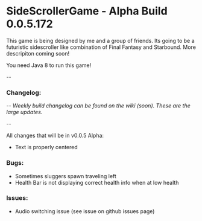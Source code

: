 # SideScrollerGame - Alpha Build 0.0.5.172

This game is being designed by me and a group of friends. Its going to be a futuristic sidescroller like combination of Final Fantasy and Starbound. More descripiton coming soon!

You need Java 8 to run this game!

--

### Changelog: 

--
*Weekly build changelog can be found on the wiki (soon). These are the large updates.*

--

All changes that will be in v0.0.5 Alpha:
- Text is properly centered

### Bugs:
- Sometimes sluggers spawn traveling left
- Health Bar is not displaying correct health info when at low health

### Issues:
- Audio switching issue (see issue on github issues page)